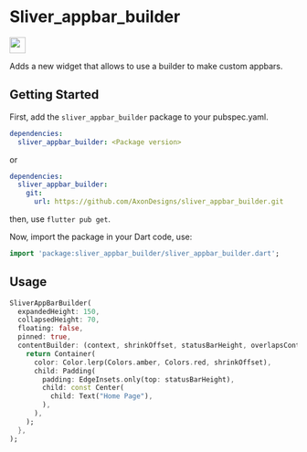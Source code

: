 # Sliver_appbar_builder

<img src="https://forthebadge.com/images/badges/built-with-love.svg" height="28px" />

Adds a new widget that allows to use a builder to make custom appbars.

## Getting Started

First, add the `sliver_appbar_builder` package to your pubspec.yaml.
```yaml
dependencies:
  sliver_appbar_builder: <Package version>
```
or
```yaml
dependencies:
  sliver_appbar_builder:
    git: 
      url: https://github.com/AxonDesigns/sliver_appbar_builder.git
```
then, use `flutter pub get`.

Now, import the package in your Dart code, use:
```Dart
import 'package:sliver_appbar_builder/sliver_appbar_builder.dart';
```

## Usage

```Dart
SliverAppBarBuilder(
  expandedHeight: 150,
  collapsedHeight: 70,
  floating: false,
  pinned: true,
  contentBuilder: (context, shrinkOffset, statusBarHeight, overlapsContent) {
    return Container(
      color: Color.lerp(Colors.amber, Colors.red, shrinkOffset),
      child: Padding(
        padding: EdgeInsets.only(top: statusBarHeight),
        child: const Center(
          child: Text("Home Page"),
        ),
      ),
    );
  },
);
```
